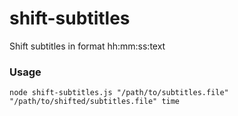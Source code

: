 # shift-subtitles
Shift subtitles in format hh:mm:ss:text

### Usage ###
```
node shift-subtitles.js "/path/to/subtitles.file" "/path/to/shifted/subtitles.file" time
```
